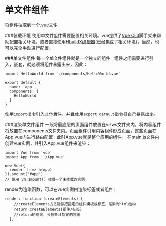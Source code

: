 单文件组件
===================
将组件抽取到一个.vue文件

###装载环境
使用单文件组件需要配置相关环境。vue提供了[Vue Cli3](https://cli.vuejs.org/zh/guide/)脚手架来帮助配置相关环境，或者直接使用[HbuildX编辑器](https://ask.dcloud.net.cn/docs/#//ask.dcloud.net.cn/article/35357)(已经集成了相关环境)，当然，也可以完全手动进行配置。

###单文件组件
每一个单文件组件就是一个独立的组件，组件之间需要进行引入，嵌套，就必须将组件暴露出来，因此：

    import HelloWorld from './components/HelloWorld.vue'

    export default {
      name: 'app',
      components: {
        HelloWorld
      }
    }
使用`import`指令引入其他组件，并且使用`export default`指令将自己暴露出来。

###渲染单文件组件
一般将最底层的页面组件放置在views文件夹内，将内容组件将放置在components文件夹内。页面组件引用内容组件形成页面，这些页面在App.vue内进行路由配置，此时App.vue就是整个应用的组件。
在main.js文件内创建vue实例，并引入App.vue组件来渲染：

```
import Vue from 'vue'
import App from './App.vue'

new Vue({
  render: h => h(App)
}).$mount('#app')
// 使用 vm.$mount() 挂载一个未挂载的实例
```
render为渲染函数，可以在vue实例内渲染标签或者组件：
```
render: function (createElements) { 
    //createElements方法能够把指定的组件模板或标签，渲染为html结构
    return createElements(组件/标签)
    //return的结果，会替换el指定的容器
  },
```
